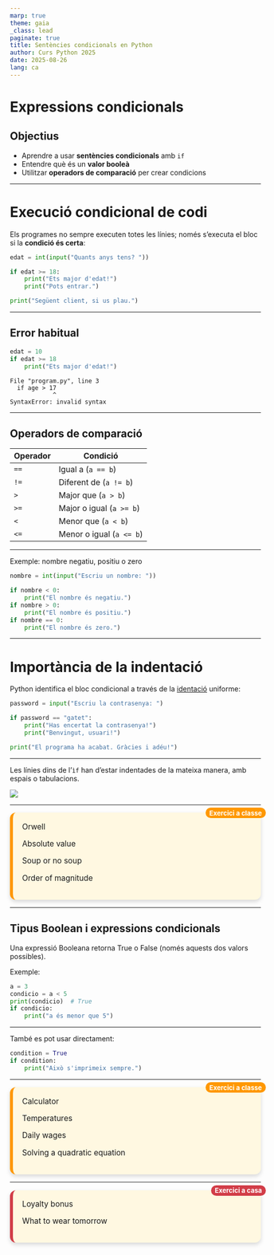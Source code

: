 ```yaml
---
marp: true
theme: gaia
_class: lead
paginate: true
title: Sentències condicionals en Python
author: Curs Python 2025
date: 2025-08-26
lang: ca
---
```


<style>
.exercici-classe, .exercici-casa {
  position: relative;
  border-radius: 12px;
  background: #fff8e1;
  padding: 1.2em;
  margin: 1em 0;
  box-shadow: 0 4px 8px rgba(0,0,0,0.15);
  
  font-size: 1.1em;
}

.exercici-classe{
  border-left: 6px solid #ff9800;
}

.exercici-casa{
  border-left: 6px solid #d23d48;
}

/* Exercici a classe */
.exercici-classe::before {
  content: "Exercici a classe";
  position: absolute;
  top: -10px;
  right: -10px;
  background: #ff9800;   /* verd */
  color: white;
  padding: 0.2em 0.6em;
  border-radius: 12px;
  font-size: 0.85em;
  font-weight: bold;
}

/* Exercici a casa */
.exercici-casa::before {
  content: "Exercici a casa";
  position: absolute;
  top: -10px;
  right: -10px;
  background: #d23d48;   /* blau */
  color: white;
  padding: 0.2em 0.6em;
  border-radius: 12px;
  font-size: 0.85em;
  font-weight: bold;
}

section::after {
  content: attr(data-marpit-pagination) '/' attr(data-marpit-pagination-total);
}

</style>

# Expressions condicionals

## Objectius

- Aprendre a usar **sentències condicionals** amb `if`
- Entendre què és un **valor booleà**
- Utilitzar **operadors de comparació** per crear condicions

---

# Execució condicional de codi

Els programes no sempre executen totes les línies; només s’executa el bloc si la **condició és certa**:

```python
edat = int(input("Quants anys tens? "))

if edat >= 18:
    print("Ets major d'edat!")
    print("Pots entrar.")

print("Següent client, si us plau.")
```

---

## Error habitual

```python
edat = 10
if edat >= 18
    print("Ets major d'edat!")
```

```
File "program.py", line 3
  if age > 17
            ^
SyntaxError: invalid syntax
```

---

## Operadors de comparació

| Operador | Condició                 |
| -------- | ------------------------ |
| `==`     | Igual a (`a == b`)       |
| `!=`     | Diferent de (`a != b`)   |
| `>`      | Major que (`a > b`)      |
| `>=`     | Major o igual (`a >= b`) |
| `<`      | Menor que (`a < b`)      |
| `<=`     | Menor o igual (`a <= b`) |

---

Exemple: nombre negatiu, positiu o zero

```python
nombre = int(input("Escriu un nombre: "))

if nombre < 0:
    print("El nombre és negatiu.")
if nombre > 0:
    print("El nombre és positiu.")
if nombre == 0:
    print("El nombre és zero.")
```

---

# Importància de la indentació

Python identifica el bloc condicional a través de la [identació](https://ca.wikipedia.org/wiki/Sagnat) uniforme:

```python
password = input("Escriu la contrasenya: ")

if password == "gatet":
    print("Has encertat la contrasenya!")
    print("Benvingut, usuari!")

print("El programa ha acabat. Gràcies i adéu!")
```

---

Les línies dins de l’`ìf` han d’estar indentades de la mateixa manera, amb espais o tabulacions.

![](https://programming-24.mooc.fi/static/43a34a2e4b0bc023009954d6f7809f7c/27c24/1_5_keyboard.webp)

---

<div class="exercici-classe">
Orwell

Absolute value

Soup or no soup

Order of magnitude

</div>

---

## Tipus Boolean i expressions condicionals

Una expressió Booleana retorna True o False (només aquests dos valors possibles).

Exemple:

```python
a = 3
condicio = a < 5
print(condicio)  # True
if condicio:
    print("a és menor que 5")
```

---

També es pot usar directament:

```python
condition = True
if condition:
    print("Això s'imprimeix sempre.")
```

---

<div class="exercici-classe">
Calculator

Temperatures

Daily wages

Solving a quadratic equation

</div>

---

<div class="exercici-casa">
Loyalty bonus

What to wear tomorrow

</div>
